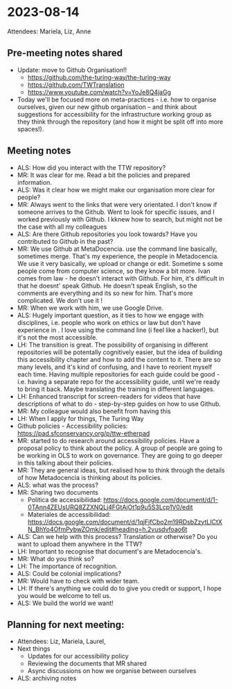 # 2023-08-14

Attendees: Mariela, Liz, Anne

## Pre-meeting notes shared
* Update: move to Github Organisation!!
    * https://github.com/the-turing-way/the-turing-way
    * https://github.com/TWTranslation
    * https://www.youtube.com/watch?v=YoJe8Q4jaGg
* Today we'll be focused more on meta-practices - i.e. how to organise ourselves, given our new github organisation – and think about suggestions for accessibility for the infrastructure working group as they think through the repository (and how it might be split off into more spaces!). 

## Meeting notes
* ALS: How did you interact with the TTW repository?
* MR: It was clear for me. Read a bit the policies and prepared information.
* ALS: Was it clear how we might make our organisation more clear for people?
* MR: Always went to the links that were very orientated. I don't know if someone arrives to the Github. Went to look for specific issues, and I worked previously with Github. I kknew how to search, but might not be the case with all my colleagues 
* ALS: Are there Github repositories you look towards? Have you contributed to Github in the past?
* MR: We use Github at MetaDocencia. use the command line basically, sometimes merge. That's my experience, the people in Metadocencia. We use it very basically, we upload or change or edit. Sometime s some people come from computer science, so they know a bit more. Ivan comes from law - he doesn't interact with Github. For him, it's difficult in that he doesnt' speak Github. He doesn't speak English, so the comments are everything and its so new for him. That's more complicated. We don't use it !
* MR: When we work with him, we use Google Drive.
* ALS: Hugely important question, as it ties to how we engage with disciplines, i.e. people who work on ethics or law but don't have experience in . I love using the command line (i feel like a hacker!), but it's not the most accessible.
* LH: The transition is great. The possibility of organising in different repositories will be potentally cognitively easier, but the idea of building this accessibility chapter and how to add the content to it. There are so many levels, and it's kind of confusing, and I have to reorient myself each time. Having multiple repositories for each guide could be good - i.e. having a separate repo for the accessibility guide, until we're ready to bring it back. Maybe translating the training in different languages.
* LH: Enhanced transcript for screen-readers for videos that have descriptions of what to do - step-by-step guides on how to use Github. 
* MR: My colleague would also benefit from having this
* LH: When I apply for things, The Turing Way 
* Github policies - Accessibility policies: https://pad.sfconservancy.org/p/ttw-etherpad
* MR: started to do research around accessibility policies. Have a proposal policy to think about the policy. A group of people are going to be working in OLS to work on governance. They are going to go deeper in this talking about their policies. 
* MR: They are general ideas, but realised how to think through the details of how Metadocencia is thinking about its policies.
* ALS: what was the process?
* MR: Sharing two documents
    * Política de accessibilidad: https://docs.google.com/document/d/1-0TAnn4ZEUsURQ8ZZXNQLj4FGtAjOt1p9u5S3Lcp1V0/edit
    * Materiales de accessibilidad: https://docs.google.com/document/d/1qjFjfCbo2m19RDsbZzytLICtXN_BhYo4OfmPybwZOmk/edit#heading=h.2vusdvfoao6t
* ALS: Can we help with this process? Translation or otherwise? Do you want to upload them anywhere in the TTW?
* LH: Important to recognise that document's are Metadocencía's. 
* MR: What do you think so? 
* LH: The importance of recognition. 
* ALS: Could be colonial implications? 
* MR: Would have to check with wider team.
* LH: If there's anything we could do to give you credit or support, I hope you would be welcome to tell us. 
* ALS: We build the world we want!

## Planning for next meeting: 
* Attendees: Liz, Mariela, Laurel, 
* Next things
    * Updates for our accessibility policy 
    * Reviewing the documents that MR shared
    * Async discussions on how we organise between ourselves
* ALS: archiving notes